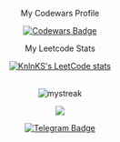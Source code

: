 <div align="center">
  
  My Codewars Profile

  [![Codewars Badge](https://www.codewars.com/users/AlkirMeccer/badges/large)](https://www.codewars.com/users/AlkirMeccer)

  My Leetcode Stats 

  [![KnlnKS's LeetCode stats](https://leetcode-stats-six.vercel.app/api?username=alkirmeccer94&theme=dark)](https://github.com/AIk1r/leetcode-stats)

  <br>
  
  <img src="https://github-readme-streak-stats.herokuapp.com/?user=AIk1r&theme=tokyonight" alt="mystreak"/>
  
  ![](https://komarev.com/ghpvc/?username=AIk1r)
  
  <a href="https://t.me/Merccer">
    <img src="https://img.shields.io/badge/-Telegram-blue?style=for-the-badge&logo=telegram&logoColor=white" alt="Telegram Badge"/>
  </a>
  <br>
</div>
